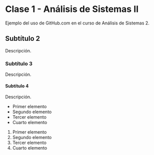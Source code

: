 ﻿# Clase 1 - Análisis de Sistemas II

Ejemplo del uso de GitHub.com en el curso de Análisis de Sistemas 2. 

## Subtítulo 2

Descripción. 

### Subtítulo 3

Descripción.

#### Subtítulo 4

Descripción.

- Primer elemento
- Segundo elemento
- Tercer elemento
- Cuarto elemento

1. Primer elemento
2. Segundo elemento
3. Tercer elemento
4. Cuarto elemento